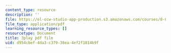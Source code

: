 ```yaml
---
content_type: resource
description: ''
file: https://ol-ocw-studio-app-production.s3.amazonaws.com/courses/8-01sc-classical-mechanics-fall-2016/d954cbef4da3c37938ea4ef2f1814b9f_cMu0hsvgkGk.pdf
file_type: application/pdf
learning_resource_types: []
resourcetype: Document
title: 3play pdf file
uid: d954cbef-4da3-c379-38ea-4ef2f1814b9f
---
```

